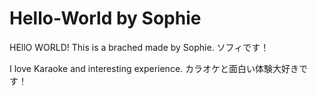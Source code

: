 Hello-World by Sophie
===========

HEllO WORLD!
This is a brached made by Sophie.
ソフィです！

I love Karaoke and interesting experience.
カラオケと面白い体験大好きです！

